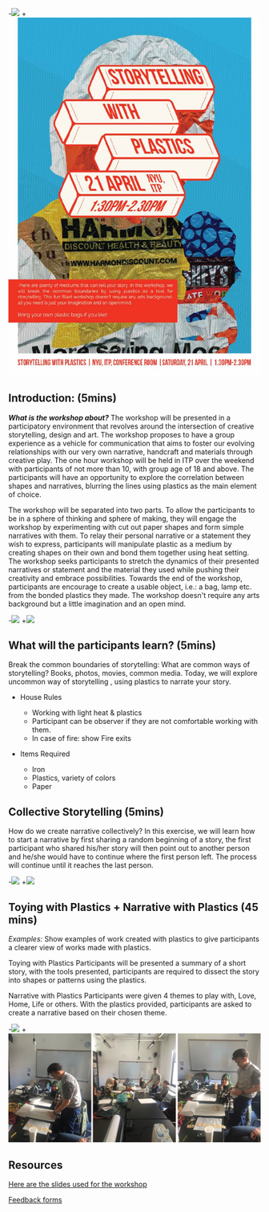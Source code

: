 
-![](teachingasart2018/blob/master/9_Finalproject/Storytellignwithplastics-01.jpg)
+![](https://github.com/dwantilus/teachingasart2018/blob/master/9_Finalproject/Storytellignwithplastics-01.jpg)

## **Introduction: (5mins)** ##

***What is the workshop about?***
The workshop will be presented in a participatory environment that revolves around the intersection of creative storytelling, design and art. The workshop proposes to have a group experience as a vehicle for communication that aims to foster our evolving relationships with our very own narrative, handcraft and materials through creative play. The one hour workshop will be held in ITP over the weekend with participants of not more than 10, with group age of 18 and above. The participants will have an opportunity to explore the correlation between shapes and narratives, blurring the lines using plastics as the main element of choice.

The workshop will be separated into two parts. To allow the participants to be in a sphere of thinking and sphere of making, they will engage the workshop by experimenting with cut out paper shapes and form simple narratives with them. To relay their personal narrative or a statement they wish to express, participants will manipulate plastic as a medium by creating shapes on their own and bond them together using heat setting. The workshop seeks participants to stretch the dynamics of their presented narratives or statement and the material they used while pushing their creativity and embrace possibilities. Towards the end of the workshop, participants are encourage to create a usable object, i.e.: a bag, lamp etc. from the bonded plastics they made. The workshop doesn't require any arts background but a little imagination and an open mind.

-![](teachingasart2018/blob/master/9_Finalproject/POSTER-03.png)
+![](https://github.com/dwantilus/teachingasart2018/blob/master/9_Finalproject/POSTER-03.png)




## **What will the participants learn? (5mins)** ##

Break the common boundaries of storytelling: What are common ways of storytelling? Books, photos, movies, common media. Today, we will explore uncommon way of storytelling , using plastics to narrate your story. 

* House Rules
  * Working with light heat & plastics
  * Participant can be observer if they are not comfortable working with them.
  * In case of fire: show Fire exits

* Items Required
  * Iron
  * Plastics, variety of colors
  * Paper
  
## **Collective Storytelling (5mins)** ##
 
How do we create narrative collectively? In this exercise, we will learn how to start a narrative by first sharing a random beginning of a story, the first participant who shared his/her story will then point out to another person and he/she would have to continue where the first person left. The process will continue until it reaches the last person. 

-![](teachingasart2018/blob/master/9_Finalproject/POSTER-04.png)
+![](https://github.com/dwantilus/teachingasart2018/blob/master/9_Finalproject/POSTER-04.png)

## **Toying with Plastics + Narrative with Plastics (45 mins)** ##

*_Examples:_*
Show examples of work created with plastics to give participants a clearer view of works made with plastics. 

Toying with Plastics
Participants will be presented a summary of a short story, with the tools presented, participants are required to dissect the story into shapes or patterns using the plastics.  

Narrative with Plastics
Participants were given 4 themes to play with, Love, Home, Life or others. With the plastics provided, participants are asked to create a narrative based on their chosen theme. 

-![](teachingasart2018/blob/master/9_Finalproject/POSTER-05.png)
+![](https://github.com/dwantilus/teachingasart2018/blob/master/9_Finalproject/POSTER-05.png)

## **Resources** ##

[Here are the slides used for the workshop](https://goo.gl/Jt6vGt/) 

[Feedback forms](https://goo.gl/forms/d4WlWQFwzFwFKl7l1) 
